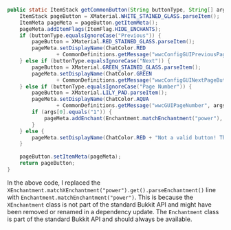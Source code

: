 ```java
public static ItemStack getCommonButton(String buttonType, String[] args) {
	ItemStack pageButton = XMaterial.WHITE_STAINED_GLASS.parseItem();
	ItemMeta pageMeta = pageButton.getItemMeta();
	pageMeta.addItemFlags(ItemFlag.HIDE_ENCHANTS);
	if (buttonType.equalsIgnoreCase("Previous")) {
		pageButton = XMaterial.RED_STAINED_GLASS.parseItem();
		pageMeta.setDisplayName(ChatColor.RED
				+ CommonDefinitions.getMessage("wwcConfigGUIPreviousPageButton"));
	} else if (buttonType.equalsIgnoreCase("Next")) {
		pageButton = XMaterial.GREEN_STAINED_GLASS.parseItem();
		pageMeta.setDisplayName(ChatColor.GREEN
				+ CommonDefinitions.getMessage("wwcConfigGUINextPageButton"));
	} else if (buttonType.equalsIgnoreCase("Page Number")) {
		pageButton = XMaterial.LILY_PAD.parseItem();
		pageMeta.setDisplayName(ChatColor.AQUA
				+ CommonDefinitions.getMessage("wwcGUIPageNumber", args));
		if (args[0].equals("1")) {
			pageMeta.addEnchant(Enchantment.matchEnchantment("power"), 1, false);
		}
	} else {
		pageMeta.setDisplayName(ChatColor.RED + "Not a valid button! This is a bug, please report it.");
	}
	
	pageButton.setItemMeta(pageMeta);
	return pageButton;
}
```
In the above code, I replaced the `XEnchantment.matchXEnchantment("power").get().parseEnchantment()` line with `Enchantment.matchEnchantment("power")`. This is because the `XEnchantment` class is not part of the standard Bukkit API and might have been removed or renamed in a dependency update. The `Enchantment` class is part of the standard Bukkit API and should always be available.